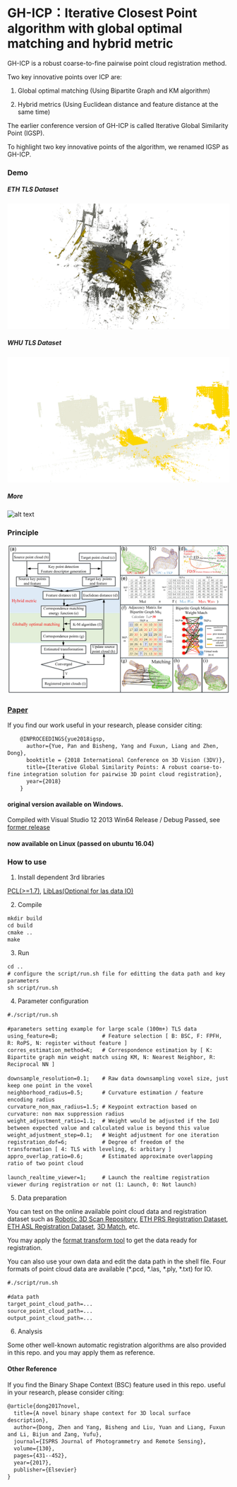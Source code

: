 # GH-ICP：Iterative Closest Point algorithm with global optimal matching and hybrid metric 
GH-ICP is a robust coarse-to-fine pairwise point cloud registration method. 

Two key innovative points over ICP are: 

1. Global optimal matching (Using Bipartite Graph and KM algorithm)

2. Hybrid metrics (Using Euclidean distance and feature distance at the same time)

The earlier conference version of GH-ICP is called Iterative Global Similarity Point (IGSP).

To highlight two key innovative points of the algorithm, we renamed IGSP as GH-ICP.

### Demo

##### ETH TLS Dataset
 ![alt text](img/demo_2.gif)

##### WHU TLS Dataset
 ![alt text](img/demo_1.gif)

##### More
 ![alt text](img/showresult2.jpg)

### Principle

 ![alt text](img/GH-ICPworkflow.jpg)
 
 
### [Paper](https://ieeexplore.ieee.org/abstract/document/8490968) 

If you find our work useful in your research, please consider citing:
        
        @INPROCEEDINGS{yue2018igsp,    
          author={Yue, Pan and Bisheng, Yang and Fuxun, Liang and Zhen, Dong},
          booktitle = {2018 International Conference on 3D Vision (3DV)},
          title={Iterative Global Similarity Points: A robust coarse-to-fine integration solution for pairwise 3D point cloud registration},
          year={2018}
        }

#### original version available on Windows.
Compiled with Visual Studio 12 2013 Win64 Release / Debug Passed, see [former release](https://github.com/YuePanEdward/GH-ICP/releases)


#### now available on Linux (passed on ubuntu 16.04)

### How to use 


1. Install dependent 3rd libraries 

[PCL(>=1.7)](https://github.com/PointCloudLibrary/pcl), [LibLas(Optional for las data IO)](https://github.com/libLAS/libLAS)


2. Compile
```
mkdir build
cd build
cmake ..
make 
```

3. Run
```
cd ..
# configure the script/run.sh file for editting the data path and key parameters
sh script/run.sh
```

4. Parameter configuration 

```
#./script/run.sh

#parameters setting example for large scale (100m+) TLS data
using_feature=B;              # Feature selection [ B: BSC, F: FPFH, R: RoPS, N: register without feature ]
corres_estimation_method=K;   # Correspondence estimation by [ K: Bipartite graph min weight match using KM, N: Nearest Neighbor, R: Reciprocal NN ]

downsample_resolution=0.1;    # Raw data downsampling voxel size, just keep one point in the voxel  
neighborhood_radius=0.5;      # Curvature estimation / feature encoding radius
curvature_non_max_radius=1.5; # Keypoint extraction based on curvature: non max suppression radius 
weight_adjustment_ratio=1.1;  # Weight would be adjusted if the IoU between expected value and calculated value is beyond this value
weight_adjustment_step=0.1;   # Weight adjustment for one iteration
registration_dof=6;           # Degree of freedom of the transformation [ 4: TLS with leveling, 6: arbitary ]
appro_overlap_ratio=0.6;      # Estimated approximate overlapping ratio of two point cloud 

launch_realtime_viewer=1;     # Launch the realtime registration viewer during registration or not (1: Launch, 0: Not launch)

```

5. Data preparation

You can test on the online available point cloud data and registration dataset such as [Robotic 3D Scan Repository](http://kos.informatik.uni-osnabrueck.de/3Dscans/), [ETH PRS Registration Dataset](https://prs.igp.ethz.ch/research/completed_projects/automatic_registration_of_point_clouds.html), [ETH ASL Registration Dataset](https://projects.asl.ethz.ch/datasets/doku.php?id=laserregistration:laserregistration), [3D Match](http://3dmatch.cs.princeton.edu/), etc. 

You may apply the [format transform tool](https://github.com/YuePanEdward/Pointcloud_Format_Transformer) to get the data ready for registration.

You can also use your own data and edit the data path in the shell file. Four formats of point cloud data are available (*.pcd, *.las, *.ply, *.txt) for IO.

```
#./script/run.sh

#data path
target_point_cloud_path=...
source_point_cloud_path=...
output_point_cloud_path=...

```

6. Analysis

Some other well-known automatic registration algorithms are also provided in this repo. and you may apply them as reference.


#### Other Reference

If you find the Binary Shape Context (BSC) feature used in this repo. useful in your research, please consider citing:

```
@article{dong2017novel,
  title={A novel binary shape context for 3D local surface description},
  author={Dong, Zhen and Yang, Bisheng and Liu, Yuan and Liang, Fuxun and Li, Bijun and Zang, Yufu},
  journal={ISPRS Journal of Photogrammetry and Remote Sensing},
  volume={130},
  pages={431--452},
  year={2017},
  publisher={Elsevier}
}
```


